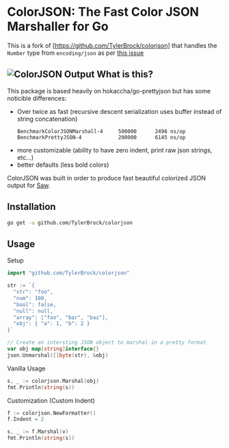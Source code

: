 ColorJSON: The Fast Color JSON Marshaller for Go
================================================

This is a fork of [https://github.com/TylerBrock/colorjson] that handles the `Number` type from `encoding/json` as per [this issue](https://github.com/TylerBrock/colorjson/issues/4)

![ColorJSON Output](https://i.imgur.com/pLtCXhb.png)
What is this?
-------------

This package is based heavily on hokaccha/go-prettyjson but has some noticible differences:
 - Over twice as fast (recursive descent serialization uses buffer instead of string concatenation)
   ```
   BenchmarkColorJSONMarshall-4     500000      2498 ns/op
   BenchmarkPrettyJSON-4            200000      6145 ns/op
   ```
 - more customizable (ability to have zero indent, print raw json strings, etc...)
 - better defaults (less bold colors)

ColorJSON was built in order to produce fast beautiful colorized JSON output for [Saw](http://github.com/TylerBrock/saw).

Installation
------------

```sh
go get -u github.com/TylerBrock/colorjson
```

Usage
-----

Setup

```go
import "github.com/TylerBrock/colorjson"

str := `{
  "str": "foo",
  "num": 100,
  "bool": false,
  "null": null,
  "array": ["foo", "bar", "baz"],
  "obj": { "a": 1, "b": 2 }
}`

// Create an intersting JSON object to marshal in a pretty format
var obj map[string]interface{}
json.Unmarshal([]byte(str), &obj)
```

Vanilla Usage

```go
s, _ := colorjson.Marshal(obj)
fmt.Println(string(s))
```

Customization (Custom Indent)
```go
f := colorjson.NewFormatter()
f.Indent = 2

s, _ := f.Marshal(v)
fmt.Println(string(s))
```
